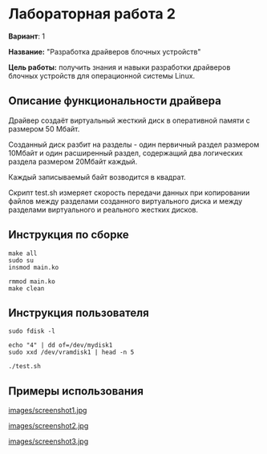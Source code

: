 # Лабораторная работа 2

**Вариант**: 1

**Название:** "Разработка драйверов блочных устройств"

**Цель работы:** получить знания и навыки разработки драйверов блочных устройств для операционной системы Linux.

## Описание функциональности драйвера

Драйвер создаёт виртуальный жесткий диск в 
оперативной памяти с размером 50 Мбайт. 

Созданный диск разбит на разделы - один первичный раздел размером 10Мбайт и один расширенный раздел, содержащий два логических раздела размером 20Мбайт каждый.

Каждый записываемый байт возводится в квадрат.

Скрипт test.sh измеряет скорость передачи данных при копировании файлов между разделами созданного виртуального диска и между разделами виртуального и реального жестких дисков.


## Инструкция по сборке

```
make all
sudo su
insmod main.ko
```
```
rmmod main.ko
make clean
```

## Инструкция пользователя

```
sudo fdisk -l
```

```
echo "4" | dd of=/dev/mydisk1
sudo xxd /dev/vramdisk1 | head -n 5
```

```
./test.sh
```

## Примеры использования

[images/screenshot1.jpg](images/screenshot1.png)

[images/screenshot2.jpg](images/screenshot2.png)

[images/screenshot3.jpg](images/screenshot3.png)